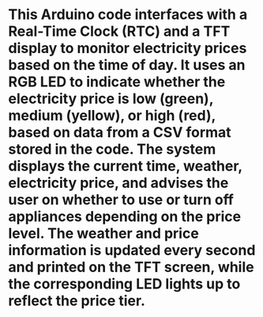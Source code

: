 # This Arduino code interfaces with a Real-Time Clock (RTC) and a TFT display to monitor electricity prices based on the time of day. It uses an RGB LED to indicate whether the electricity price is low (green), medium (yellow), or high (red), based on data from a CSV format stored in the code. The system displays the current time, weather, electricity price, and advises the user on whether to use or turn off appliances depending on the price level. The weather and price information is updated every second and printed on the TFT screen, while the corresponding LED lights up to reflect the price tier.
